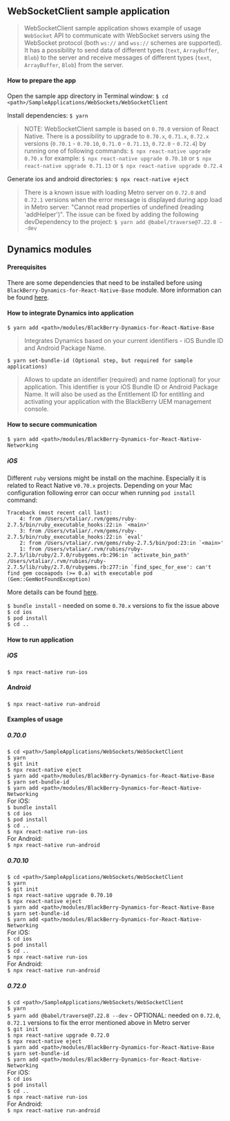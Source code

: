 ## WebSocketClient sample application
> WebSocketClient sample application shows example of usage `WebSocket` API to communicate with WebSocket servers using the WebSocket protocol (both `ws://` and `wss://` schemes are supported). It has a possibility to send data of different types (`text`, `ArrayBuffer`, `Blob`) to the server and receive messages of different types (`text`, `ArrayBuffer`, `Blob`) from the server.

#### How to prepare the app
Open the sample app directory in Terminal window:
`$ cd <path>/SampleApplications/WebSockets/WebSocketClient`

Install dependencies:
`$ yarn`

> NOTE: WebSocketClient sample is based on `0.70.0` version of React Native. There is a possibility to upgrade to `0.70.x`, `0.71.x`, `0.72.x` versions (`0.70.1` - `0.70.10`, `0.71.0` - `0.71.13`, `0.72.0` - `0.72.4`) by running one of following commands:
`$ npx react-native upgrade 0.70.x`
for example:
`$ npx react-native upgrade 0.70.10`
or
`$ npx react-native upgrade 0.71.13`
or
`$ npx react-native upgrade 0.72.4`

Generate ios and android directories:
`$ npx react-native eject`

> There is a known issue with loading Metro server on `0.72.0` and `0.72.1` versions when the error message is displayed during app load in Metro server: "Cannot read properties of undefined (reading 'addHelper')". The issue can be fixed by adding the following devDependency to the project:
`$ yarn add @babel/traverse@7.22.8 --dev`

## Dynamics modules
#### Prerequisites
There are some dependencies that need to be installed before using `BlackBerry-Dynamics-for-React-Native-Base` module. More information can be found [here](https://github.com/blackberry/BlackBerry-Dynamics-React-Native-SDK/tree/master/modules/BlackBerry-Dynamics-for-React-Native-Base#Preconditions).

#### How to integrate Dynamics into application
	$ yarn add <path>/modules/BlackBerry-Dynamics-for-React-Native-Base

> Integrates Dynamics based on your current identifiers - iOS Bundle ID and Android Package Name.

	$ yarn set-bundle-id (Optional step, but required for sample applications)

> Allows to update an identifier (required) and name (optional) for your application. This identifier is your iOS Bundle ID or Android Package Name. It will also be used as the Entitlement ID for entitling and activating your application with the BlackBerry UEM management console.

#### How to secure communication
	$ yarn add <path>/modules/BlackBerry-Dynamics-for-React-Native-Networking

##### iOS
Different `ruby` versions might be install on the machine. Especially it is related to React Native v`0.70.x` projects.
Depending on your Mac configuration following error can occur when running `pod install` command:
```
Traceback (most recent call last):
	4: from /Users/vtaliar/.rvm/gems/ruby-2.7.5/bin/ruby_executable_hooks:22:in `<main>'
	3: from /Users/vtaliar/.rvm/gems/ruby-2.7.5/bin/ruby_executable_hooks:22:in `eval'
	2: from /Users/vtaliar/.rvm/gems/ruby-2.7.5/bin/pod:23:in `<main>'
	1: from /Users/vtaliar/.rvm/rubies/ruby-2.7.5/lib/ruby/2.7.0/rubygems.rb:296:in `activate_bin_path'
/Users/vtaliar/.rvm/rubies/ruby-2.7.5/lib/ruby/2.7.0/rubygems.rb:277:in `find_spec_for_exe': can't find gem cocoapods (>= 0.a) with executable pod (Gem::GemNotFoundException)
```
More details can be found [here](https://medium.com/@pk60905/bundle-install-and-bundle-update-80f3d6f52214).

`$ bundle install` - needed on some `0.70.x` versions to fix the issue above  
`$ cd ios`  
`$ pod install`  
`$ cd ..`

#### How to run application
##### iOS
`$ npx react-native run-ios`

##### Android
`$ npx react-native run-android`

#### Examples of usage
##### 0.70.0
`$ cd <path>/SampleApplications/WebSockets/WebSocketClient`  
`$ yarn`  
`$ git init`  
`$ npx react-native eject`  
`$ yarn add <path>/modules/BlackBerry-Dynamics-for-React-Native-Base`  
`$ yarn set-bundle-id`  
`$ yarn add <path>/modules/BlackBerry-Dynamics-for-React-Native-Networking`  
For iOS:  
`$ bundle install`  
`$ cd ios`  
`$ pod install`  
`$ cd ..`  
`$ npx react-native run-ios`  
For Android:  
`$ npx react-native run-android`
##### 0.70.10
`$ cd <path>/SampleApplications/WebSockets/WebSocketClient`  
`$ yarn`  
`$ git init`  
`$ npx react-native upgrade 0.70.10`  
`$ npx react-native eject`  
`$ yarn add <path>/modules/BlackBerry-Dynamics-for-React-Native-Base`  
`$ yarn set-bundle-id`  
`$ yarn add <path>/modules/BlackBerry-Dynamics-for-React-Native-Networking`  
For iOS:  
`$ cd ios`  
`$ pod install`  
`$ cd ..`  
`$ npx react-native run-ios`  
For Android:  
`$ npx react-native run-android`
##### 0.72.0
`$ cd <path>/SampleApplications/WebSockets/WebSocketClient`  
`$ yarn`  
`$ yarn add @babel/traverse@7.22.8 --dev` - OPTIONAL: needed on `0.72.0`, `0.72.1` versions to fix the error mentioned above in Metro server  
`$ git init`  
`$ npx react-native upgrade 0.72.0`  
`$ npx react-native eject`  
`$ yarn add <path>/modules/BlackBerry-Dynamics-for-React-Native-Base`  
`$ yarn set-bundle-id`  
`$ yarn add <path>/modules/BlackBerry-Dynamics-for-React-Native-Networking`  
For iOS:  
`$ cd ios`  
`$ pod install`  
`$ cd ..`  
`$ npx react-native run-ios`  
For Android:  
`$ npx react-native run-android`
